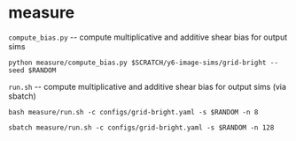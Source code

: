 # measure

`compute_bias.py` -- compute multiplicative and additive shear bias for output sims
```
python measure/compute_bias.py $SCRATCH/y6-image-sims/grid-bright --seed $RANDOM
```

`run.sh` -- compute multiplicative and additive shear bias for output sims (via sbatch)
```
bash measure/run.sh -c configs/grid-bright.yaml -s $RANDOM -n 8
```

```
sbatch measure/run.sh -c configs/grid-bright.yaml -s $RANDOM -n 128
```
